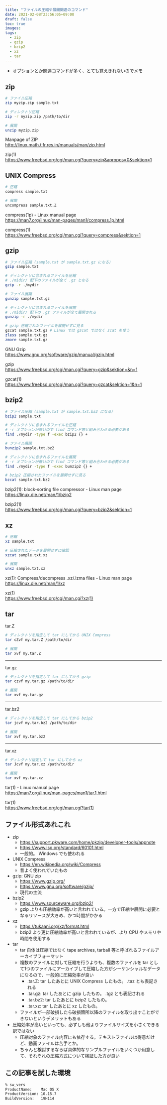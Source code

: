 ```yaml
---
title: "ファイルの圧縮や展開関連のコマンド"
date: 2021-02-08T23:56:05+09:00
draft: false
toc: true
images:
tags: 
  - zip
  - gzip
  - bzip2
  - xz
  - tar
---
```


- オプションとか関連コマンドが多く、とても覚えきれないのでメモ

<!--more-->


## zip

```bash
# ファイル圧縮
zip myzip.zip sample.txt

# ディレクトリ圧縮
zip -r myzip.zip /path/to/dir

# 展開
unzip myzip.zip
```

Manpage of ZIP  
http://linux.math.tifr.res.in/manuals/man/zip.html

zip(1)  
https://www.freebsd.org/cgi/man.cgi?query=zip&apropos=0&sektion=1


## UNIX Compress

```bash
# 圧縮
compress sample.txt

# 展開
uncompress sample.txt.Z
```

compress(1p) - Linux manual page  
https://man7.org/linux/man-pages/man1/compress.1p.html

compress(1)  
https://www.freebsd.org/cgi/man.cgi?query=compress&sektion=1


## gzip

```bash
# ファイル圧縮 (sample.txt が sample.txt.gz になる)
gzip sample.txt

# ディレクトリに含まれるファイルを圧縮 
# ./midir/ 配下のファイルが全て .gz となる
gzip -r ./mydir

# ファイル展開
gunzip sample.txt.gz

# ディレクトリに含まれるファイルを展開
# ./midir/ 配下の .gz ファイルが全て展開される
gunzip -r ./mydir

# gzip 圧縮されたファイルを展開せずに見る
gzcat sample.txt.gz # Linux では gzcat ではなく zcat を使う
zless sample.txt.gz
zmore sample.txt.gz
```

GNU Gzip  
https://www.gnu.org/software/gzip/manual/gzip.html

gzip  
https://www.freebsd.org/cgi/man.cgi?query=gzip&sektion=&n=1

gzcat(1)  
https://www.freebsd.org/cgi/man.cgi?query=gzcat&sektion=1&n=1


## bzip2

```bash
# ファイル圧縮 (sample.txt が sample.txt.bz2 になる)
bzip2 sample.txt

# ディレクトリに含まれるファイルを圧縮 
# -r オプションが無いので find コマンド等と組み合わせる必要がある
find ./mydir -type f -exec bzip2 {} +

# ファイル展開
bunzip2 sample.txt.bz2

# ディレクトリに含まれるファイルを展開
# -r オプションが無いので find コマンド等と組み合わせる必要がある
find ./mydir -type f -exec bunzip2 {} +

# bzip2 圧縮されたファイルを展開せずに見る
bzcat sample.txt.bz2
```

bzip2(1): block-sorting file compressor - Linux man page  
https://linux.die.net/man/1/bzip2

bzip2(1)  
https://www.freebsd.org/cgi/man.cgi?query=bzip2&sektion=1


## xz

```bash
# 圧縮
xz sample.txt

# 圧縮されたデータを展開せずに確認
xzcat sample.txt.xz

# 展開
unxz sample.txt.xz
```

xz(1): Compress/decompress .xz/.lzma files - Linux man page  
https://linux.die.net/man/1/xz

xz(1)  
https://www.freebsd.org/cgi/man.cgi?xz(1)


## tar

tar.Z

```bash
# ディレクトリを指定して tar にしてから UNIX Compress
tar cZvf my.tar.Z /path/to/dir

# 展開
tar xvf my.tar.Z
```

---

tar.gz

```bash
# ディレクトリを指定して tar にしてから gzip
tar czvf my.tar.gz /path/to/dir

# 展開
tar xvf my.tar.gz
```

---

tar.bz2

```bash
# ディレクトリを指定して tar にしてから bzip2
tar jcvf my.tar.bz2 /path/to/dir

# 展開
tar xvf my.tar.bz2
```

---

tar.xz

```bash
# ディレクトリ指定して tar にしてから xz
tar Jcvf my.tar.xz /path/to/dir

# 展開
tar xvf my.tar.xz
```

tar(1) - Linux manual page  
https://man7.org/linux/man-pages/man1/tar.1.html

tar(1)  
https://www.freebsd.org/cgi/man.cgi?tar(1)


## ファイル形式あれこれ

- zip
  - https://support.pkware.com/home/pkzip/developer-tools/appnote
  - https://www.iso.org/standard/60101.html
  - 一般的。 Windows でも使われる
- UNIX Compress
  - https://en.wikipedia.org/wiki/Compress
  - 昔よく使われていたもの
- gzip: GNU zip
  - https://www.gzip.org/
  - https://www.gnu.org/software/gzip/
  - 現代の主流
- bzip2
  - https://www.sourceware.org/bzip2/
  - gzip よりも圧縮効率が高いと言われている。一方で圧縮や展開に必要となるリソースが大きめ、かつ時間がかかる
- xz
  - https://tukaani.org/xz/format.html
  - bzip2 より更に圧縮効率が高いと言われているが、より CPU やメモリや時間を使用する
- tar
  - tar 自体は圧縮ではなく tape archives, tarball 等と呼ばれるファイルアーカイブフォーマット
  - 複数のファイルに対して圧縮を行うよりも、複数のファイルを tar として1つのファイルにアーカイブして圧縮した方がシーケンシャルなデータになるので、一般的に圧縮効率が良い
    - .tar.Z: tar したあとに UNIX Compress したもの。 .taz とも表記される
    - .tar.gz: tar したあとに gzip したもの。 .tgz とも表記される
    - .tar.bz2: tar したあとに bzip2 したもの。
    - .tar.xz: tar したあとに xz したもの。
  - ファイルが一部破損したら破損箇所以降のファイルを取り出すことができないというデメリットもある
- 圧縮効率が高いといっても、必ずしも他よりファイルサイズを小さくできる訳ではない
  - 圧縮対象のファイル内容にも依存する。テキストファイルは得意だけど、動画ファイルは苦手とか。
  - ちゃんと検討するならば具体的なサンプルファイルをいくつか用意して、それぞれの圧縮方式について検証した方が良い


## この記事を試した環境

```zsh
% sw_vers
ProductName:    Mac OS X
ProductVersion: 10.15.7
BuildVersion:   19H114
```